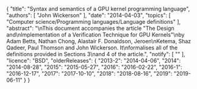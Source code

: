 {
    "title": "Syntax and semantics of a GPU kernel programming language",
    "authors": [
        "John Wickerson"
    ],
    "date": "2014-04-03",
    "topics": [
        "Computer science/Programming languages/Language definitions"
    ],
    "abstract": "\nThis document accompanies the article \"The Design and\nImplementation of a Verification Technique for GPU Kernels\"\nby Adam Betts, Nathan Chong, Alastair F. Donaldson, Jeroen\nKetema, Shaz Qadeer, Paul Thomson and John Wickerson. It\nformalises all of the definitions provided in Sections 3\nand 4 of the article.",
    "notify": [
        ""
    ],
    "licence": "BSD",
    "olderReleases": {
        "2013-2": "2014-04-06",
        "2014": "2014-08-28",
        "2015": "2015-05-27",
        "2016": "2016-02-22",
        "2016-1": "2016-12-17",
        "2017": "2017-10-10",
        "2018": "2018-08-16",
        "2019": "2019-06-11"
    }
}